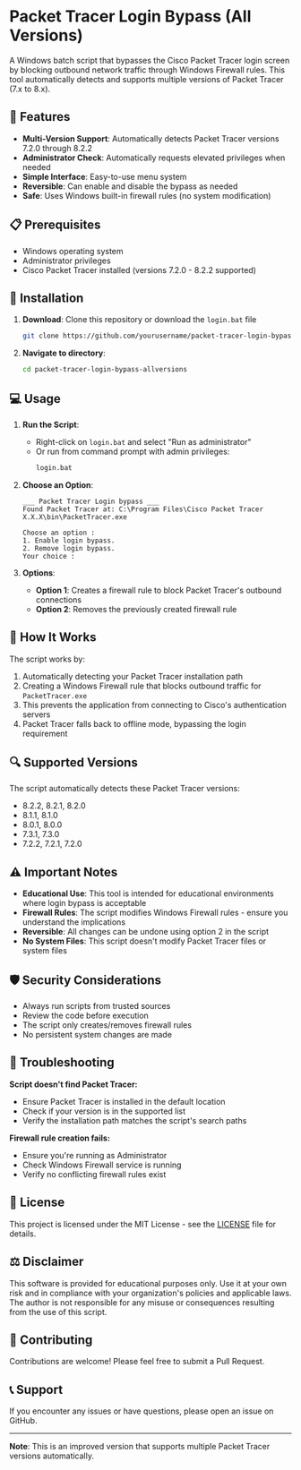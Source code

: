 # Packet Tracer Login Bypass (All Versions)

A Windows batch script that bypasses the Cisco Packet Tracer login screen by blocking outbound network traffic through Windows Firewall rules. This tool automatically detects and supports multiple versions of Packet Tracer (7.x to 8.x).

## 🚀 Features

- **Multi-Version Support**: Automatically detects Packet Tracer versions 7.2.0 through 8.2.2
- **Administrator Check**: Automatically requests elevated privileges when needed
- **Simple Interface**: Easy-to-use menu system
- **Reversible**: Can enable and disable the bypass as needed
- **Safe**: Uses Windows built-in firewall rules (no system modification)

## 📋 Prerequisites

- Windows operating system
- Administrator privileges
- Cisco Packet Tracer installed (versions 7.2.0 - 8.2.2 supported)

## 🔧 Installation

1. **Download**: Clone this repository or download the `login.bat` file
   ```bash
   git clone https://github.com/yourusername/packet-tracer-login-bypass-allversions.git
   ```

2. **Navigate to directory**:
   ```bash
   cd packet-tracer-login-bypass-allversions
   ```

## 💻 Usage

1. **Run the Script**:
   - Right-click on `login.bat` and select "Run as administrator"
   - Or run from command prompt with admin privileges:
     ```cmd
     login.bat
     ```

2. **Choose an Option**:
   ```
   ___ Packet Tracer Login bypass ___
   Found Packet Tracer at: C:\Program Files\Cisco Packet Tracer X.X.X\bin\PacketTracer.exe
   
   Choose an option :
   1. Enable login bypass.
   2. Remove login bypass.
   Your choice : 
   ```

3. **Options**:
   - **Option 1**: Creates a firewall rule to block Packet Tracer's outbound connections
   - **Option 2**: Removes the previously created firewall rule

## 🎯 How It Works

The script works by:
1. Automatically detecting your Packet Tracer installation path
2. Creating a Windows Firewall rule that blocks outbound traffic for `PacketTracer.exe`
3. This prevents the application from connecting to Cisco's authentication servers
4. Packet Tracer falls back to offline mode, bypassing the login requirement

## 🔍 Supported Versions

The script automatically detects these Packet Tracer versions:
- 8.2.2, 8.2.1, 8.2.0
- 8.1.1, 8.1.0
- 8.0.1, 8.0.0  
- 7.3.1, 7.3.0
- 7.2.2, 7.2.1, 7.2.0

## ⚠️ Important Notes

- **Educational Use**: This tool is intended for educational environments where login bypass is acceptable
- **Firewall Rules**: The script modifies Windows Firewall rules - ensure you understand the implications
- **Reversible**: All changes can be undone using option 2 in the script
- **No System Files**: This script doesn't modify Packet Tracer files or system files

## 🛡️ Security Considerations

- Always run scripts from trusted sources
- Review the code before execution
- The script only creates/removes firewall rules
- No persistent system changes are made

## 🐛 Troubleshooting

**Script doesn't find Packet Tracer:**
- Ensure Packet Tracer is installed in the default location
- Check if your version is in the supported list
- Verify the installation path matches the script's search paths

**Firewall rule creation fails:**
- Ensure you're running as Administrator
- Check Windows Firewall service is running
- Verify no conflicting firewall rules exist

## 📝 License

This project is licensed under the MIT License - see the [LICENSE](LICENSE) file for details.

## ⚖️ Disclaimer

This software is provided for educational purposes only. Use it at your own risk and in compliance with your organization's policies and applicable laws. The author is not responsible for any misuse or consequences resulting from the use of this script.

## 🤝 Contributing

Contributions are welcome! Please feel free to submit a Pull Request.

## 📞 Support

If you encounter any issues or have questions, please open an issue on GitHub.

---

**Note**: This is an improved version that supports multiple Packet Tracer versions automatically.
